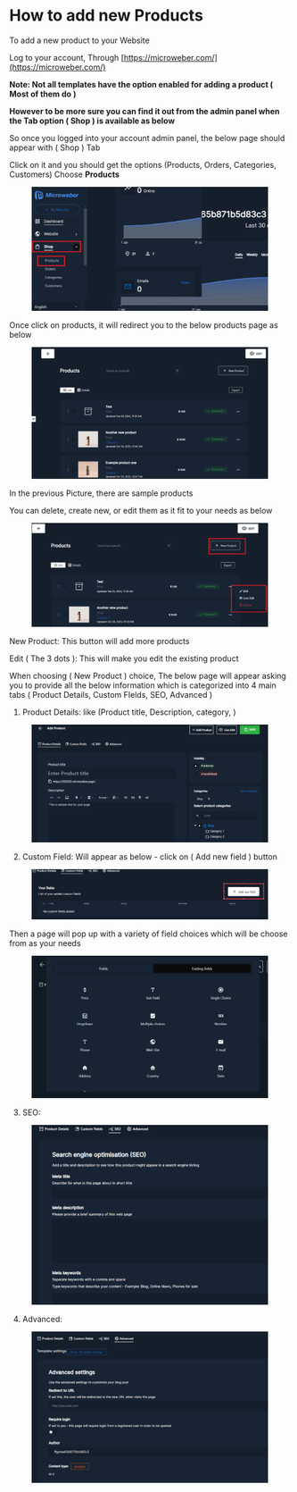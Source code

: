 # How to add new Products

To add a new product to your Website&#x20;

Log to your account, Through  [https://microweber.com/](https://microweber.com/)

**Note: Not all templates have the option enabled for adding a product ( Most of them do )**

**However to be more sure you can find it out from the admin panel when the Tab option ( Shop ) is available as below**

So once you logged into your account admin panel, the below page should appear with ( Shop ) Tab

Click on it and you should get the options (Products, Orders, Categories, Customers) Choose **Products**

<figure><img src=".gitbook/assets/image (3) (1) (1) (1) (2).png" alt=""><figcaption></figcaption></figure>

Once click on products, it will redirect you to the below products page as below&#x20;

<figure><img src=".gitbook/assets/image (4) (1) (1) (2).png" alt=""><figcaption></figcaption></figure>

In the previous Picture, there are sample products

You can delete, create new, or edit them as it fit to your needs as below&#x20;

<figure><img src=".gitbook/assets/image (5) (1) (2).png" alt=""><figcaption></figcaption></figure>

New Product: This button will add more products&#x20;

Edit (  The 3 dots ): This will make you edit the existing product

When choosing ( New Product ) choice, The below page will appear asking you to provide all the below information which is categorized into 4 main tabs ( Product Details, Custom FIelds, SEO, Advanced )

1. Product Details: like (Product title, Description, category, )

&#x20;

<figure><img src=".gitbook/assets/image (6) (2) (1).png" alt=""><figcaption></figcaption></figure>



2. Custom Field: Will appear as below - click on ( Add new field ) button

<figure><img src=".gitbook/assets/image (8) (2).png" alt=""><figcaption></figcaption></figure>

Then a page will pop up with a variety of field choices which will be choose from as your needs&#x20;

<figure><img src=".gitbook/assets/image (9) (2).png" alt=""><figcaption></figcaption></figure>

3. SEO:

<figure><img src=".gitbook/assets/image (10) (2).png" alt=""><figcaption></figcaption></figure>

4. Advanced:



<figure><img src=".gitbook/assets/image (43).png" alt=""><figcaption></figcaption></figure>
